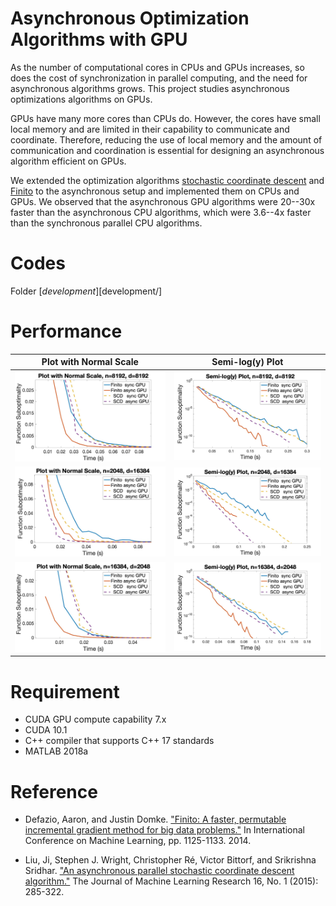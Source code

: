 # Asynchronous Optimization Algorithms with GPU
As the number of computational cores in CPUs and GPUs increases, so
does the cost of synchronization in parallel computing, and the need
for asynchronous algorithms grows. This project studies asynchronous
optimizations algorithms on GPUs.

GPUs have many more cores than CPUs do. However, the cores have small
local memory and are limited in their capability to communicate and
coordinate. Therefore, reducing the use of local memory and the amount
of communication and coordination is essential for designing an
asynchronous algorithm efficient on GPUs.

We extended the optimization algorithms [stochastic coordinate
descent](https://arxiv.org/abs/1311.1873) and
[Finito](https://arxiv.org/abs/1407.2710) to the asynchronous setup
and implemented them on CPUs and GPUs. We observed that the
asynchronous GPU algorithms were 20--30x faster than the asynchronous
CPU algorithms, which were 3.6--4x faster than the synchronous
parallel CPU algorithms.

# Codes
Folder [_development_][development/]


# Performance
Plot with Normal Scale     |  Semi-log(y) Plot
:-------------------------:|:-------------------------:
![](plots/figure_for_README/plot_8192_8192.jpg)|![](plots/figure_for_README/semilogy_8192_8192.jpg)
![](plots/figure_for_README/plot_2048_16384.jpg)|![](plots/figure_for_README/semilogy_2048_16384.jpg)
![](plots/figure_for_README/plot_16384_2048.jpg)|![](plots/figure_for_README/semilogy_16384_2048.jpg)

# Requirement
- CUDA GPU compute capability 7.x 
- CUDA 10.1
- C++ compiler that supports C++ 17 standards
- MATLAB 2018a

# Reference
- Defazio, Aaron, and Justin Domke. ["Finito: A faster, permutable
incremental gradient method for big data
problems."](https://arxiv.org/abs/1407.2710) In International
Conference on Machine Learning, pp. 1125-1133. 2014.

- Liu, Ji, Stephen J. Wright, Christopher Ré, Victor Bittorf, and
Srikrishna Sridhar. ["An asynchronous parallel stochastic coordinate
descent algorithm."](https://arxiv.org/abs/1311.1873) The Journal of
Machine Learning Research 16, No. 1 (2015): 285-322.

